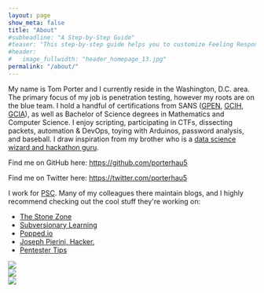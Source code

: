 ```yaml
---
layout: page
show_meta: false
title: "About"
#subheadline: "A Step-by-Step Guide"
#teaser: "This step-by-step guide helps you to customize Feeling Responsive to your needs."
#header:
#   image_fullwidth: "header_homepage_13.jpg"
permalink: "/about/"
---
```

My name is Tom Porter and I currently reside in the Washington, D.C. area. The primary focus of my job is penetration testing, however my roots are on the blue team. I hold a handful of certifications from SANS (<a href="http://www.giac.org/certification/penetration-tester-gpen" target="_blank">GPEN</a>, <a href="http://www.giac.org/certification/certified-incident-handler-gcih" target="_blank">GCIH</a>, <a href="http://www.giac.org/certification/certified-intrusion-analyst-gcia" target="_blank">GCIA</a>), as well as Bachelor of Science degrees in Mathematics and Computer Science. I enjoy scripting, participating in CTFs, dissecting packets, automation & DevOps, toying with Arduinos, password analysis, and baseball. I draw inspiration from my brother who is a <a href="http://benporter.io" target="_blank">data science wizard and hackathon guru</a>.

Find me on GitHub here: <a href="https://github.com/porterhau5" target="_blank">https://github.com/porterhau5</a>

Find me on Twitter here: <a href="https://twitter.com/porterhau5" target="_blank">https://twitter.com/porterhau5</a>

I work for <a href="http://paysw.com/" target="_blank">PSC</a>. Many of my colleagues there maintain blogs, and I highly recommend checking out the cool stuff they're working on:

 * <a href="http://thestone.zone" target="_blank">The Stone Zone</a>
 * <a href="http://lo-sec.ninja" target="_blank">Subversionary Learning</a>
 * <a href="https://popped.io" target="_blank">Popped.io</a>
 * <a href="http://josephpierini.blogspot.com" target="_blank">Joseph Pierini, Hacker.</a>
 * <a href="http://www.pentester.tips" target="_blank">Pentester Tips</a>

<div class="row">
  <div class="large-4 columns">
      <a href="https://www.youracclaim.com/badges/243f18e4-5f0d-4769-ba5f-fa85b48a78c3" target="_blank"><img src="{{ site.urlimg }}/GPEN.png"></a>
  </div>
  <div class="large-4 columns">
      <a href="https://www.youracclaim.com/badges/1e6f496a-2429-4e2c-932b-90a2685f719e" target="_blank"><img src="{{ site.urlimg }}/GCIH.png"></a>
  </div>
  <div class="large-4 columns">
      <a href="https://www.youracclaim.com/badges/11f0f314-8436-4f00-8b9a-01e9b696a9fe" target="_blank"><img src="{{ site.urlimg }}/GCIA.png"></a>
  </div>
</div>
